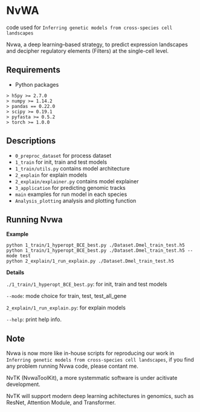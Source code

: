 # NvWA
code used for ```Inferring genetic models from cross-species cell landscapes```

Nvwa, a deep learning–based strategy, to predict expression landscapes and decipher regulatory elements (Filters) at the single-cell level.

## Requirements
- Python packages
```
> h5py >= 2.7.0
> numpy >= 1.14.2
> pandas == 0.22.0
> scipy >= 0.19.1
> pyfasta >= 0.5.2
> torch >= 1.0.0
```

## Descriptions
- ```0_preproc_dataset``` for process dataset
- ```1_train``` for init, train and test models
- ```1_train/utils.py``` contains model architecture
- ```2_explain``` for explain models
- ```2_explain/explainer.py``` contains model explainer
- ```3_application``` for predicting genomic tracks
- ```main``` examples for run model in each species
- ```Analysis_plotting``` analysis and plotting function

## Running Nvwa
**Example**
```
python 1_train/1_hyperopt_BCE_best.py ./Dataset.Dmel_train_test.h5
python 1_train/1_hyperopt_BCE_best.py ./Dataset.Dmel_train_test.h5 --mode test
python 2_explain/1_run_explain.py ./Dataset.Dmel_train_test.h5

```
**Details**

`./1_train/1_hyperopt_BCE_best.py`: for init, train and test models

`--mode`: mode choice for train, test, test_all_gene

`2_explain/1_run_explain.py`: for explain models

`--help`: print help info.

## Note
Nvwa is now more like in-house scripts for reproducing our work in ```Inferring genetic models from cross-species cell landscapes```, if you find any problem running Nvwa code, please contant me.

NvTK (NvwaToolKit), a more systemmatic software is under acitivate development.

NvTK will support modern deep learning achitectures in genomics, such as ResNet, Attention Module, and Transformer.
